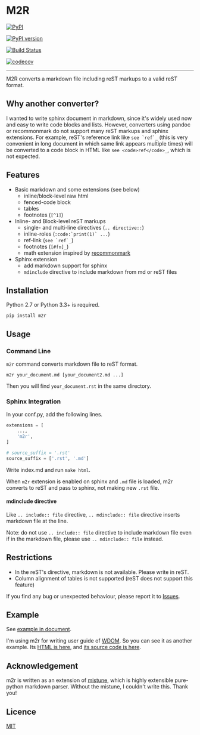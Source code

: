 M2R
===

[![PyPI](https://img.shields.io/pypi/v/m2r.svg)](https://pypi.python.org/pypi/m2r)

[![PyPI version](https://img.shields.io/pypi/pyversions/m2r.svg)](https://pypi.python.org/pypi/m2r)

[![Build Status](https://travis-ci.org/miyakogi/m2r.svg?branch=master)](https://travis-ci.org/miyakogi/m2r)

[![codecov](https://codecov.io/gh/miyakogi/m2r/branch/master/graph/badge.svg)](https://codecov.io/gh/miyakogi/m2r)

--------------------------------------------------------------------------------

M2R converts a markdown file including reST markups to a valid reST format.

## Why another converter?

I wanted to write sphinx document in markdown, since it's widely used now and
easy to write code blocks and lists. However, converters using pandoc or
recommonmark do not support many reST markups and sphinx extensions. For
example, reST's reference link like ``see `ref`_`` (this is very convenient in
long document in which same link appears multiple times) will be converted to
a code block in HTML like `see <code>ref</code>_`, which is not expected.

## Features

* Basic markdown and some extensions (see below)
    * inline/block-level raw html
    * fenced-code block
    * tables
    * footnotes (``[^1]``)
* Inline- and Block-level reST markups
    * single- and multi-line directives (`.. directive::`)
    * inline-roles (``:code:`print(1)` ...``)
    * ref-link (``see `ref`_``)
    * footnotes (``[#fn]_``)
    * math extension inspired by [recommonmark](https://recommonmark.readthedocs.io/en/latest/index.html)
* Sphinx extension
    * add markdown support for sphinx
    * ``mdinclude`` directive to include markdown from md or reST files

## Installation

Python 2.7 or Python 3.3+ is required.

```
pip install m2r
```

## Usage

### Command Line

`m2r` command converts markdown file to reST format.

```
m2r your_document.md [your_document2.md ...]
```

Then you will find `your_document.rst` in the same directory.

### Sphinx Integration

In your conf.py, add the following lines.

```python
extensions = [
    ...,
    'm2r',
]

# source_suffix = '.rst'
source_suffix = ['.rst', '.md']
```

Write index.md and run `make html`.

When `m2r` extension is enabled on sphinx and `.md` file is loaded, m2r
converts to reST and pass to sphinx, not making new `.rst` file.

#### mdinclude directive

Like `.. include:: file` directive, `.. mdinclude:: file` directive inserts
markdown file at the line.

Note: do not use `.. include:: file` directive to include markdown file even if
in the markdown file, please use `.. mdinclude:: file` instead.

## Restrictions

* In the reST's directive, markdown is not available. Please write in reST.
* Column alignment of tables is not supported (reST does not support this feature)

If you find any bug or unexpected behaviour, please report it to
[Issues](https://github.com/miyakogi/m2r/issues).

## Example

See [example in document](https://miyakogi.github.io/m2r/example.html).

I'm using m2r for writing user guide of [WDOM](https://github.com/miyakogi/wdom).
So you can see it as another example. Its [HTML is
here](http://wdom-py.readthedocs.io/en/latest/guide/index.html), and [its
source code is here](https://github.com/miyakogi/wdom/tree/dev/docs/guide).

## Acknowledgement

m2r is written as an extension of
[mistune](http://mistune.readthedocs.io/en/latest/), which is highly extensible
pure-python markdown parser.
Without the mistune, I couldn't write this. Thank you!

## Licence

[MIT](https://github.com/miyakogi/m2r/blob/master/LICENSE)
